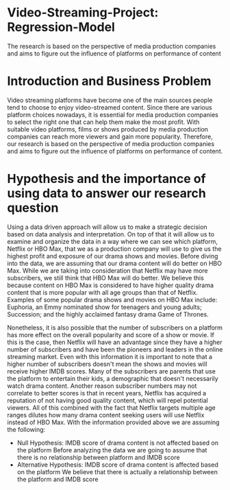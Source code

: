 # Video-Streaming-Project: Regression-Model
The research is based on the perspective of media production companies and aims to figure out the influence of platforms on performance of content
# Introduction and Business Problem
Video streaming platforms have become one of the main sources people tend to choose to enjoy video-streamed content. Since there are various platform choices nowadays, it is essential for media production companies to select the right one that can help them make the most profit. With suitable video platforms, films or shows produced by media production companies can reach more viewers and gain more popularity. Therefore, our research is based on the perspective of media production companies and aims to figure out the influence of platforms on performance of content.

# Hypothesis and the importance of using data to answer our research question
Using a data driven approach will allow us to make a strategic decision based on data analysis and interpretation. On top of that it will allow us to examine and organize the data in a way where we can see which platform, Netflix or HBO Max, that we as a production company will use to give us the highest profit and exposure of our drama shows and movies. 
Before diving into the data, we are assuming that our drama content will do better on HBO Max. While we are taking into consideration that Netflix may have more subscribers, we still think that HBO Max will do better. We believe this because content on HBO Max is considered to have higher quality drama content that is more popular with all age groups than that of Netflix. Examples of some popular drama shows and movies on HBO Max include: Euphoria, an Emmy nominated show for teenagers and young adults; Succession; and the highly acclaimed fantasy drama Game of Thrones. 

Nonetheless, it is also possible that the number of subscribers on a platform has more effect on the overall popularity and score of a show or movie. If this is the case, then Netflix will have an advantage since they have a higher number of subscribers and have been the pioneers and leaders in the online streaming market. Even with this information it is important to note that a higher number of subscribers doesn't mean the shows and movies will receive higher IMDB scores. Many of the subscribers are parents that use the platform to entertain their kids, a demographic that doesn't necessarily watch drama content. Another reason subscriber numbers may not correlate to better scores is that in recent years, Netflix has acquired a reputation of not having good quality content, which will repel potential viewers. All of this combined with the fact that Netflix targets multiple age ranges dilutes how many drama content seeking users will use Netflix instead of HBO Max. With the information provided above we are assuming the following:

- Null Hypothesis: IMDB score of drama content is not affected based on the platform
Before analyzing the data we are going to assume that there is no relationship between platform and IMDB score
- Alternative Hypothesis: IMDB score of drama content is affected based on the platform
We believe that there is actually a relationship between the platform and IMDB score
